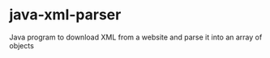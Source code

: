 # java-xml-parser
Java program to download XML from a website and parse it into an array of objects
